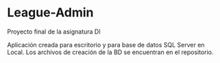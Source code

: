 # League-Admin
Proyecto final de la asignatura DI

Aplicación creada para escritorio y para base de datos SQL Server en Local. 
Los archivos de creación de la BD se encuentran en el repositorio.
